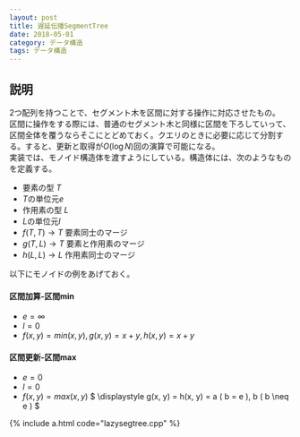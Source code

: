 ```yaml
---
layout: post
title: 遅延伝播SegmentTree
date: 2018-05-01
category: データ構造
tags: データ構造
---
```


## 説明
2つ配列を持つことで、セグメント木を区間に対する操作に対応させたもの。<br>
区間に操作をする際には、普通のセグメント木と同様に区間を下ろしていって、区間全体を覆うならそこにとどめておく。クエリのときに必要に応じて分割する。すると、更新と取得が$O(\log N)$回の演算で可能になる。<br>
実装では、モノイド構造体を渡すようにしている。構造体には、次のようなものを定義する。
- 要素の型 $T$
- $T$の単位元$e$
- 作用素の型 $L$
- $L$の単位元$l$
- $f(T, T) \rightarrow T$ 要素同士のマージ
- $g(T, L) \rightarrow T$ 要素と作用素のマージ
- $h(L, L) \rightarrow L$ 作用素同士のマージ

以下にモノイドの例をあげておく。
#### 区間加算-区間min
- $e = \infty$
- $l = 0$
- $f(x, y) = min(x, y), g(x, y) = x + y, h(x, y) = x + y$
#### 区間更新-区間max
- $e = 0$
- $l = 0$
- $f(x, y) = max(x, y)$
$ \displaystyle g(x, y) = h(x, y) = a ( b = e ),  b ( b \neq e )
$

{% include a.html code="lazysegtree.cpp" %}